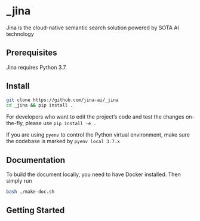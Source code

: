 # _jina
Jina is the cloud-native semantic search solution powered by SOTA AI technology


## Prerequisites

Jina requires Python 3.7.


## Install

```bash
git clone https://github.com/jina-ai/_jina
cd _jina && pip install .
```

For developers who want to edit the project’s code and test the changes on-the-fly, please use `pip install -e .` 

If you are using `pyenv` to control the Python virtual environment, make sure the codebase is marked by `pyenv local 3.7.x`
  
  
## Documentation 

To build the document locally, you need to have Docker installed. Then simply run 
```bash
bash ./make-doc.sh
```

## Getting Started


